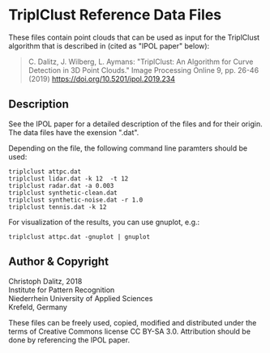 TriplClust Reference Data Files
===============================

These files contain point clouds that can be used as input for the
TriplClust algorithm that is described in (cited as "IPOL paper" below):

> C. Dalitz, J. Wilberg, L. Aymans: "TriplClust: An Algorithm
> for Curve Detection in 3D Point Clouds."
> Image Processing Online 9, pp. 26-46 (2019)
> https://doi.org/10.5201/ipol.2019.234


Description
-----------

See the IPOL paper for a detailed description of the files and for
their origin. The data files have the exension ".dat".

Depending on the file, the following command line paramters should
be used:

    triplclust attpc.dat
    triplclust lidar.dat -k 12  -t 12
    triplclust radar.dat -a 0.003
    triplclust synthetic-clean.dat
    triplclust synthetic-noise.dat -r 1.0
    triplclust tennis.dat -k 12

For visualization of the results, you can use gnuplot, e.g.:

    triplclust attpc.dat -gnuplot | gnuplot


Author & Copyright
------------------

Christoph Dalitz, 2018  
Institute for Pattern Recognition  
Niederrhein University of Applied Sciences  
Krefeld, Germany

These files can be freely used, copied, modified and distributed under
the terms of Creative Commons license CC BY-SA 3.0. Attribution should be
done by referencing the IPOL paper.


